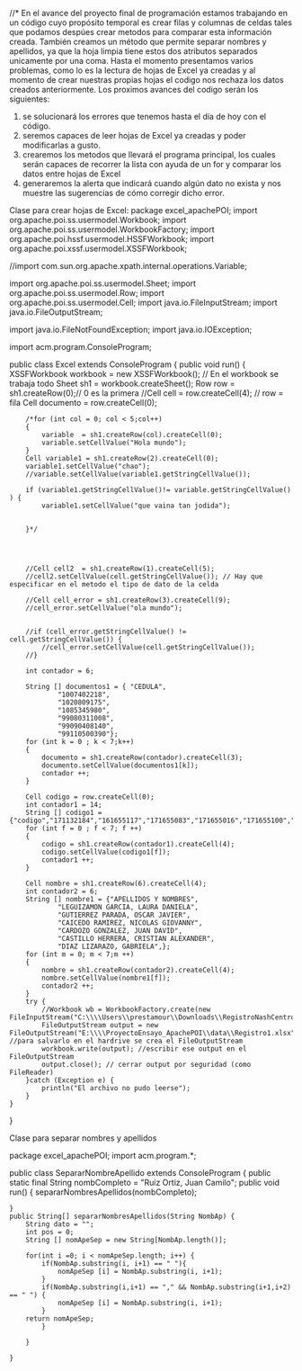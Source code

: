 //* En el avance del proyecto final de programación estamos trabajando en un código cuyo propósito temporal es crear filas y columnas de 
celdas tales que podamos despúes crear metodos para comparar esta información creada. También creamos un método que permite separar nombres 
y apellidos, ya que la hoja limpia tiene estos dos atributos separados unicamente por una coma. Hasta el momento presentamos varios problemas,
como lo es la lectura de hojas de Excel ya creadas y al momento de crear nuestras propias hojas el codigo nos rechaza los datos creados 
anteriormente.
Los proximos avances del codigo serán los siguientes:
  1. se solucionará los errores que tenemos hasta el día de hoy con el código.
  2. seremos capaces de leer hojas de Excel ya creadas y poder modificarlas a gusto.
  3. crearemos los metodos que llevará el programa principal, los cuales serán capaces de recorrer la lista con ayuda de un for y
  comparar los datos entre hojas de Excel 
  4. generaremos la alerta que indicará cuando algún dato no exista y nos muestre las sugerencias de cómo corregir dicho error.


Clase para crear hojas de Excel:
package excel_apachePOI;
import org.apache.poi.ss.usermodel.Workbook;
import org.apache.poi.ss.usermodel.WorkbookFactory;
import org.apache.poi.hssf.usermodel.HSSFWorkbook;
import org.apache.poi.xssf.usermodel.XSSFWorkbook;

//import com.sun.org.apache.xpath.internal.operations.Variable;

import org.apache.poi.ss.usermodel.Sheet;
import org.apache.poi.ss.usermodel.Row;
import org.apache.poi.ss.usermodel.Cell;
import java.io.FileInputStream;
import java.io.FileOutputStream;

import java.io.FileNotFoundException;
import java.io.IOException;

import acm.program.ConsoleProgram;

public class Excel extends ConsoleProgram {
	public void run() {
		XSSFWorkbook workbook = new XSSFWorkbook(); // En el workbook se trabaja todo
		Sheet sh1 = workbook.createSheet();
		Row row = sh1.createRow(0);// 0 es la primera
		//Cell cell = row.createCell(4); // row = fila
		Cell documento = row.createCell(0);
		
		/*for (int col = 0; col < 5;col++)
		{
			variable  = sh1.createRow(col).createCell(0);
			variable.setCellValue("Hola mundo");
		}
		Cell variable1 = sh1.createRow(2).createCell(0);
		variable1.setCellValue("chao");
		//variable.setCellValue(variable1.getStringCellValue());
		
		if (variable1.getStringCellValue()!= variable.getStringCellValue() ) {
			variable1.setCellValue("que vaina tan jodida");
			
			
		}*/
		
		
		
		
		//Cell cell2  = sh1.createRow(1).createCell(5);
		//cell2.setCellValue(cell.getStringCellValue()); // Hay que especificar en el metodo el tipo de dato de la celda
		
		//Cell cell_error = sh1.createRow(3).createCell(9);
		//cell_error.setCellValue("ola mundo");
		
		
		//if (cell_error.getStringCellValue() != cell.getStringCellValue()) {
			//cell_error.setCellValue(cell.getStringCellValue());
		//}
		
		int contador = 6;
		
		String [] documentos1 = { "CEDULA",
				"1007402218",
				"1020809175",
				"1085345980",
				"99080311008",
				"99090408140",
				"99110500390"};
		for (int k = 0 ; k < 7;k++)
		{
			documento = sh1.createRow(contador).createCell(3);
			documento.setCellValue(documentos1[k]);
			contador ++;
		}  
		
		Cell codigo = row.createCell(0);
		int contador1 = 14;
		String [] codigo1 = {"codigo","171132184","161655117","171655083","171655016","171655100","171655125"};
		for (int f = 0 ; f < 7; f ++)
		{
			codigo = sh1.createRow(contador1).createCell(4);
			codigo.setCellValue(codigo1[f]);
			contador1 ++;
		}
		
		Cell nombre = sh1.createRow(6).createCell(4);
		int contador2 = 6;
		String [] nombre1 = {"APELLIDOS Y NOMBRES",
				"LEGUIZAMON GARCIA, LAURA DANIELA",
				"GUTIERREZ PARADA, OSCAR JAVIER",
				"CAICEDO RAMIREZ, NICOLAS GIOVANNY",
				"CARDOZO GONZALEZ, JUAN DAVID",
				"CASTILLO HERRERA, CRISTIAN ALEXANDER",
				"DIAZ LIZARAZO, GABRIELA",};
		for (int m = 0; m < 7;m ++)
		{
			nombre = sh1.createRow(contador2).createCell(4);
			nombre.setCellValue(nombre1[f]);
			contador2 ++;
		}
		try {
			//Workbook wb = WorkbookFactory.create(new FileInputStream("C:\\\\Users\\prestamour\\Downloads\\RegistroNashCentro.xlsx"));
			FileOutputStream output = new FileOutputStream("E:\\\\ProyectoEnsayo_ApachePOI\\data\\Registro1.xlsx"); //para salvarlo en el hardrive se crea el FileOutputStream
			workbook.write(output); //escribir ese output en el FileOutputStream
			output.close(); // cerrar output por seguridad (como FileReader)
		}catch (Exception e) {
			println("El archivo no pudo leerse");
		}
	}

}

Clase para separar nombres y apellidos

package excel_apachePOI;
import acm.program.*;

public class SepararNombreApellido extends ConsoleProgram {
	public static final String nombCompleto = "Ruiz Ortiz, Juan Camilo";
	public void run() {
		separarNombresApellidos(nombCompleto);
		
	}
	public String[] separarNombresApellidos(String NombAp) {
		String dato = "";
		int pos = 0;
		String [] nomApeSep = new String[NombAp.length()];
		
		for(int i =0; i < nomApeSep.length; i++) {
			if(NombAp.substring(i, i+1) == " "){
				nomApeSep [i] = NombAp.substring(i, i+1);
			}
			if(NombAp.substring(i,i+1) == "," && NombAp.substring(i+1,i+2) == " ") {
				nomApeSep [i] = NombAp.substring(i, i+1);	
			}
		return nomApeSep;
			}
			
		}
		
	}



